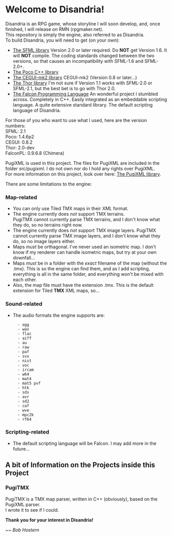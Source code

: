# Welcome to Disandria!

Disandria is an RPG game, whose storyline I will soon develop, and, once finished, I will release on RMN (rpgmaker.net).  
This repository is simply the engine, also referred to as Disandria.  
To build Disandria, you will need to get (on your own):

*  [The SFML library](http://www.sfml-dev.org "SFML") Version 2.0 or later required. Do **NOT** get Version 1.6. It will **NOT** compile. The coding standards changed between the two versions, so that causes an incompatibility with SFML-1.6 and SFML-2.0+.  
*  [The Poco C++ library](http://www.pocoproject.org "Poco") 
*  [The CEGUI-mk2 library](http://www.cegui.org.uk "CEGUI-mk2") CEGUI-mk2 (Version 0.8 or later...)  
*  [The Thor library](http://www.bromeon.ch/libraries/thor/index.html "Thor") I'm not sure if Version 1.1 works with SFML-2.0 or SFML-2.1, but the best bet is to go with Thor 2.0.  
*  [The Falcon Programming Language](http://www.falconpl.org "FalconPL") An wonderful project I stumbled across. Completely in C++. Easily integrated as an embeddable scripting language. A quite extensive standard library. The default scripting language of Disandria.  

For those of you who want to use what I used, here are the version numbers:  
SFML: 2.1  
Poco: 1.4.6p2   
CEGUI: 0.8.2  
Thor: 2.0-dev  
FalconPL: 0.9.6.8 (Chimera)  

PugiXML is used in this project. The files for PugiXML are included in the folder src/pugixml.
I do not own nor do I hold any rights over PugiXML.  
For more information on this project, look over here: [The PugiXML library][pxml].

[pxml]: http://www.pugixml.org "PugiXML"

There are some limitations to the engine:

### Map-related

* You can only use Tiled TMX maps in their *XML* format.  
* The engine currently does *not* support TMX terrains.  
  PugiTMX cannot currently parse TMX terrains, and I don't know what they do, so no terrains right now.
* The engine currently does *not* support TMX image layers.
  PugiTMX cannot currently parse TMX image layers, and I don't know what they do, so no image layers either.
* Maps *must* be orthagonal.
  I've never used an isometric map. I don't know if my renderer can handle isometric maps, but try at your own downfall...
* Maps *must* be in a folder with the *exact* filename of the map (without the .tmx).
  This is so the engine can find them, and as I add scripting, everything is all in the same folder, and everything won't be mixed with each other. 
* Also, the map file must have the extension .tmx. This is the default extension for Tiled **TMX** XML maps, so...

### Sound-related

* The audio formats the engine supports are:

		- ogg 
		- wav
		- flac
		- aiff
		- au
		- raw
		- paf
		- svx
		- nist
		- voc
		- ircam
		- w64
		- mat4
		- mat5 pvf
		- htk
		- sds
		- avr
		- sd2
		- caf
		- wve
		- mpc2k
		- rf64

### Scripting-related

* The default scripting language will be Falcon. I may add more in the future...

## A bit of Information on the Projects inside this Project

### PugiTMX

PugiTMX is a TMX map parser, written in C++ (obviously), based on the PugiXML parser.  
I wrote it to see if I could. 

**Thank you for your interest in Disandria!**

*~~ Bob Hostern*
